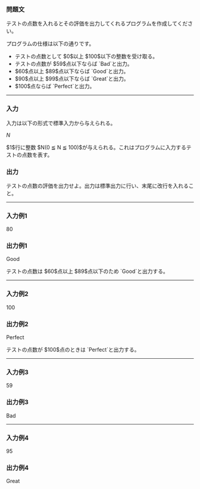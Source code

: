 
<div>

<div>

<div>

<section>

### **問題文**

<p>
テストの点数を入れるとその評価を出力してくれるプログラムを作成してください。
</p>

<p>
プログラムの仕様は以下の通りです。
</p>

<ul>

<li>
テストの点数として $0$以上 $100$以下の整数を受け取る。
</li>

<li>
テストの点数が $59$点以下ならば `Bad`と出力。
</li>

<li>
$60$点以上 $89$点以下ならば `Good`と出力。
</li>

<li>
$90$点以上 $99$点以下ならば `Great`と出力。
</li>

<li>
$100$点ならば `Perfect`と出力。
</li>

</ul>

</section>

</div>

---

<div>

<div>

<section>

### **入力**

<p>
入力は以下の形式で標準入力から与えられる。
</p>

<div>

$N$
</div>

<p>
$1$行に整数 $N(0 ≦ N ≦ 100)$が与えられる。これはプログラムに入力するテストの点数を表す。
</p>

</section>

</div>

<div>

<section>

### **出力**

<p>
テストの点数の評価を出力せよ。出力は標準出力に行い、末尾に改行を入れること。
</p>

</section>

</div>

</div>

---

<div>

<section>

### **入力例1**

<div>

80

</div>

</section>

</div>

<div>

<section>

### **出力例1**

<div>

Good

</div>

<p>
テストの点数は $60$点以上 $89$点以下のため `Good`と出力する。
</p>

</section>

</div>

---

<div>

<section>

### **入力例2**

<div>

100

</div>

</section>

</div>

<div>

<section>

### **出力例2**

<div>

Perfect

</div>

<p>
テストの点数が $100$点のときは `Perfect`と出力する。
</p>

</section>

</div>

---

<div>

<section>

### **入力例3**

<div>

59

</div>

</section>

</div>

<div>

<section>

### **出力例3**

<div>

Bad

</div>

</section>

</div>

---

<div>

<section>

### **入力例4**

<div>

95

</div>

</section>

</div>

<div>

<section>

### **出力例4**

<div>

Great

</div>

</section>

</div>

</div>

</div>
